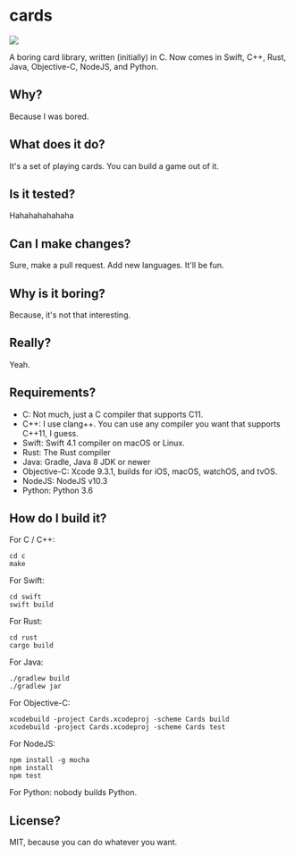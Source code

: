 # cards
![](https://travis-ci.org/jonjesbuzz/cards.svg?branch=master)


A boring card library, written (initially) in C.  Now comes in Swift, C++, Rust, Java, Objective-C, NodeJS, and Python.

## Why?
Because I was bored.

## What does it do?
It's a set of playing cards.  You can build a game out of it.

## Is it tested?
Hahahahahahaha

## Can I make changes?
Sure, make a pull request.  Add new languages.  It'll be fun.

## Why is it boring?
Because, it's not that interesting.

## Really?
Yeah.

## Requirements?
* C: Not much, just a C compiler that supports C11.
* C++: I use clang++.  You can use any compiler you want that supports C++11, I guess.
* Swift: Swift 4.1 compiler on macOS or Linux.
* Rust: The Rust compiler
* Java: Gradle, Java 8 JDK or newer
* Objective-C: Xcode 9.3.1, builds for iOS, macOS, watchOS, and tvOS.
* NodeJS: NodeJS v10.3
* Python: Python 3.6

## How do I build it?
For C / C++:

    cd c
    make

For Swift:

    cd swift
    swift build

For Rust:

    cd rust
    cargo build

For Java:

    ./gradlew build
    ./gradlew jar

For Objective-C:

    xcodebuild -project Cards.xcodeproj -scheme Cards build
    xcodebuild -project Cards.xcodeproj -scheme Cards test

For NodeJS:

    npm install -g mocha
    npm install
    npm test

For Python: nobody builds Python.

## License?
MIT, because you can do whatever you want.
